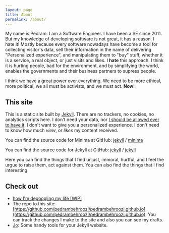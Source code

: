 ```yaml
---
layout: page
title: About
permalink: /about/
---
```


My name is Pedram. I am a Software Engineer. I have been a SE since 2011. But my knowledge of developing
software is not great, it has a reason. I hate it! Mostly because every software nowadays have become a tool
for collecting visitor's data, sell their information in the name of delivering "Personalized experience", and 
manipulating them to "buy" stuff, whether it is a service, a real object, or just visits and likes.
I **hate** this approach. I think it is hurting people, bad for the environment, and by simplifying the world,
enables the governments and their business partners to supress people.

I think we have a great power over everything. We need to be more ethical, more
political, we all must be activists, and we must act. **Now**!


## This site

This is a static site built by [Jekyll](https://jekyllrb.com/). There are no trackers, no cookies, no analytics scripts here. I don't need your data,
nor [I should be allowed ever to have it](https://www.theguardian.com/commentisfree/2018/apr/03/facebook-abusing-data-law-privacy-big-tech-surveillance).
I don't want to give you a personalized experience. I don't need to know how much *view*, or *likes* my content received.

You can find the source code for Minima at GitHub: [jekyll](https://github.com/jekyll) / [minima](https://github.com/jekyll/minima)

You can find the source code for Jekyll at GitHub: [jekyll](https://github.com/jekyll) / [jekyll](https://github.com/jekyll/jekyll)

Here you can find the things that I find unjust, immoral, hurtful, and I feel the urgue to raise them, act against them.
You can also find the things that I find interesting. 

## Check out

- [how I'm degoogling my life [WIP]](/2022-06-27-how-im-degoogling-my-life)
- The repo to this site: [https://github.com/pedrambehroozi/pedrambehroozi.github.io](https://github.com/pedrambehroozi/pedrambehroozi.github.io). You can track the changes I make to the site and also you can see my drafts.
- [Jo](https://github.com/pedrambehroozi/jo/): Some handy tools for your Jekyll website.
